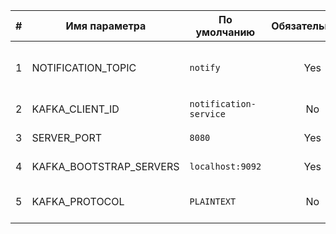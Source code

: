 


| #   | Имя параметра                       | По умолчанию            | Обязательность | Описание                                        |
|-----|-------------------------------------|-------------------------|:--------------:|-------------------------------------------------|
| 1   | NOTIFICATION_TOPIC                | `notify`                |      Yes       | Топик, откуда приходит сообщение с нотификацией |
| 2   | KAFKA_CLIENT_ID                     | `notification-service`       |       No       | client.id kafka consumer                        |
| 3   | SERVER_PORT                         | `8080`                  |      Yes       | Порт приложения                                 |
| 4   | KAFKA_BOOTSTRAP_SERVERS             | `localhost:9092`        |      Yes       | Хосты Kafka broker                              |
| 5   | KAFKA_PROTOCOL                      | `PLAINTEXT`             |       No       | Соединение с kafka без шифрования               |
